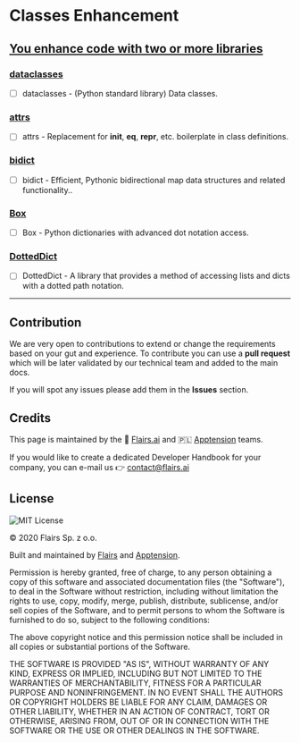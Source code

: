 Classes Enhancement
===================

[You enhance code with two or more libraries](/Technical%20Stack/Backend%20Developer/Classes%20Enhancement.md#you-enhance-code-with-two-or-more-libraries)
----------------------------------------------------------------------------------------------------------------------------------------------------------

### [dataclasses](/Technical%20Stack/Backend%20Developer/Classes%20Enhancement.md#dataclasses)

*   [ ] dataclasses - (Python standard library) Data classes.

### [attrs](/Technical%20Stack/Backend%20Developer/Classes%20Enhancement.md#attrs)

*   [ ] attrs - Replacement for __init__, __eq__, __repr__, etc. boilerplate in class definitions.

### [bidict](/Technical%20Stack/Backend%20Developer/Classes%20Enhancement.md#bidict)

*   [ ] bidict - Efficient, Pythonic bidirectional map data structures and related functionality..

### [Box](/Technical%20Stack/Backend%20Developer/Classes%20Enhancement.md#box)

*   [ ] Box - Python dictionaries with advanced dot notation access.

### [DottedDict](/Technical%20Stack/Backend%20Developer/Classes%20Enhancement.md#dotted-dict)

*   [ ] DottedDict - A library that provides a method of accessing lists and dicts with a dotted path notation.

* * *

Contribution
------------

We are very open to contributions to extend or change the requirements based on your gut and experience. To contribute you can use a **pull request** which will be later validated by our technical team and added to the main docs.

If you will spot any issues please add them in the **Issues** section.

Credits
-------

This page is maintained by the 🔹 [Flairs.ai](http://Flairs.ai) and 🇵🇱 [Apptension](https://apptension.com) teams.

If you would like to create a dedicated Developer Handbook for your company, you can e-mail us 👉 [contact@flairs.ai](mailto:contact@flairs.ai)

License
-------

![MIT License](https://img.shields.io/badge/License-MIT-blue.svg)

© 2020 Flairs Sp. z o.o.

Built and maintained by [Flairs](https://www.flairs.ai) and [Apptension](https://apptension.com).

Permission is hereby granted, free of charge, to any person obtaining a copy of this software and associated documentation files (the "Software"), to deal in the Software without restriction, including without limitation the rights to use, copy, modify, merge, publish, distribute, sublicense, and/or sell copies of the Software, and to permit persons to whom the Software is furnished to do so, subject to the following conditions:

The above copyright notice and this permission notice shall be included in all copies or substantial portions of the Software.

THE SOFTWARE IS PROVIDED "AS IS", WITHOUT WARRANTY OF ANY KIND, EXPRESS OR IMPLIED, INCLUDING BUT NOT LIMITED TO THE WARRANTIES OF MERCHANTABILITY, FITNESS FOR A PARTICULAR PURPOSE AND NONINFRINGEMENT. IN NO EVENT SHALL THE AUTHORS OR COPYRIGHT HOLDERS BE LIABLE FOR ANY CLAIM, DAMAGES OR OTHER LIABILITY, WHETHER IN AN ACTION OF CONTRACT, TORT OR OTHERWISE, ARISING FROM, OUT OF OR IN CONNECTION WITH THE SOFTWARE OR THE USE OR OTHER DEALINGS IN THE SOFTWARE.